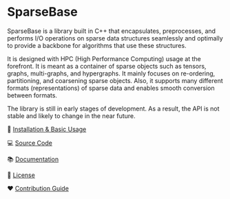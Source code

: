 # SparseBase

SparseBase is a library built in C++ that encapsulates, preprocesses, and performs I/O operations on sparse data structures seamlessly and optimally to provide a backbone for algorithms that use these structures.

It is designed with HPC (High Performance Computing) usage at the forefront. It is meant as a container of sparse objects such as tensors, graphs, multi-graphs, and hypergraphs. It mainly focuses on re-ordering, partitioning, and coarsening sparse objects. Also, it supports many different formats (representations) of sparse data and enables smooth conversion between formats.

The library is still in early stages of development. As a result, the API is not stable and likely to change in the near future.

:rocket: [Installation & Basic Usage](https://sparcityeu.github.io/sparsebase/pages/getting_started.html)

:computer: [Source Code](https://github.com/sparcityeu/sparsebase)

:books: [Documentation](https://sparcityeu.github.io/sparsebase/)

:scroll: [License](https://sparcityeu.github.io/sparsebase/pages/license.html)

:heart: [Contribution Guide](https://sparcityeu.github.io/sparsebase/pages/contributing/index.html)
